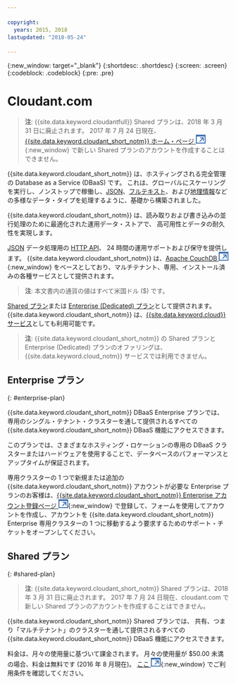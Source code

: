 ```yaml
---

copyright:
  years: 2015, 2018
lastupdated: "2018-05-24"

---
```


{:new_window: target="_blank"}
{:shortdesc: .shortdesc}
{:screen: .screen}
{:codeblock: .codeblock}
{:pre: .pre}

<!-- Acrolinx: 2017-03-16 -->

# Cloudant.com

> **注**: {{site.data.keyword.cloudantfull}} Shared プランは、2018 年 3 月 31 日に廃止されます。 
2017 年 7 月 24 日現在、[{{site.data.keyword.cloudant_short_notm}} ホーム・ページ ![外部リンク・アイコン](../images/launch-glyph.svg "外部リンク・アイコン")](https://cloudant.com/){:new_window} で新しい Shared プランのアカウントを作成することはできません。 

{{site.data.keyword.cloudant_short_notm}} は、ホスティングされる完全管理の Database as a Service (DBaaS) です。 
これは、グローバルにスケーリングを実行し、ノンストップで稼働し、[JSON](../basics/index.html#json)、[フルテキスト](../api/cloudant_query.html#creating-an-index)、および[地理情報](../api/cloudant-geo.html)などの多様なデータ・タイプを処理するように、基礎から構築されました。

{{site.data.keyword.cloudant_short_notm}} は、読み取りおよび書き込みの並行処理のために最適化された運用データ・ストアで、
高可用性とデータの耐久性を実現します。

[JSON](../basics/index.html#json) データ処理用の [HTTP API](../basics/index.html#http-api)、
24 時間の運用サポートおよび保守を提供します。 
{{site.data.keyword.cloudant_short_notm}} は、[Apache CouchDB ![外部リンク・アイコン](../images/launch-glyph.svg "外部リンク・アイコン")](http://couchdb.apache.org/){:new_window}
をベースとしており、マルチテナント、専用、インストール済みの各種サービスとして提供されます。

> **注**: 本文書内の通貨の値はすべて米国ドル ($) です。

[Shared プラン](#shared-plan)または [Enterprise (Dedicated) プラン](#enterprise-plan)として提供されます。 {{site.data.keyword.cloudant_short_notm}} は、[{{site.data.keyword.cloud}} サービス](https://www.ibm.com/cloud/)としても利用可能です。

> **注**: {{site.data.keyword.cloudant_short_notm}} の Shared プランと Enterprise (Dedicated) プランのオファリングは、{{site.data.keyword.cloud_notm}} サービスでは利用できません。

## Enterprise プラン
{: #enterprise-plan}

{{site.data.keyword.cloudant_short_notm}} DBaaS Enterprise プランでは、専用のシングル・テナント・クラスターを通して提供されるすべての {{site.data.keyword.cloudant_short_notm}} DBaaS 機能にアクセスできます。

このプランでは、さまざまなホスティング・ロケーションの専用の DBaaS クラスターまたはハードウェアを使用することで、データベースのパフォーマンスとアップタイムが保証されます。

専用クラスターの 1 つで新規または追加の {{site.data.keyword.cloudant_short_notm}} アカウントが必要な Enterprise プランのお客様は、[{{site.data.keyword.cloudant_short_notm}} Enterprise アカウント登録ページ ![外部リンク・アイコン](../images/launch-glyph.svg "外部リンク・アイコン")](https://cloudant.com/enterprise-sign-up){:new_window} で登録して、フォームを使用してアカウントを作成し、アカウントを {{site.data.keyword.cloudant_short_notm}} Enterprise 専用クラスターの 1 つに移動するよう要求するためのサポート・チケットをオープンしてください。 

## Shared プラン
{: #shared-plan}

> **注**: {{site.data.keyword.cloudant_short_notm}} Shared プランは、2018 年 3 月 31 日に廃止されます。 
2017 年 7 月 24 日現在、cloudant.com で新しい Shared プランのアカウントを作成することはできません。 

{{site.data.keyword.cloudant_short_notm}} Shared プランでは、
共有、つまり「マルチテナント」のクラスターを通して提供されるすべての {{site.data.keyword.cloudant_short_notm}} DBaaS 機能にアクセスできます。

料金は、月々の使用量に基づいて課金されます。 月々の使用量が $50.00 未満の場合、料金は無料です (2016 年 8 月現在)。 [ここ ![外部リンク・アイコン](../images/launch-glyph.svg "外部リンク・アイコン")](https://cloudant.com/assets/terms.pdf){:new_window} でご利用条件を確認してください。 
   
      
         
